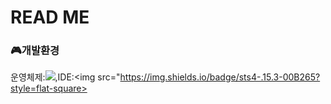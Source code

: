 # READ ME

### 🎮개발환경

운영체제:<img src="https://img.shields.io/badge/Windows-0078D6?style=flat-square&logo=Windows&logoColor=white"/>,IDE:<img src="https://img.shields.io/badge/sts4-.15.3-00B265?style=flat-square>




